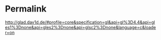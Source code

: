 # Permalink

http://glad.dav1d.de/#profile=core&specification=gl&api=gl%3D4.4&api=gles1%3Dnone&api=gles2%3Dnone&api=glsc2%3Dnone&language=c&loader=on